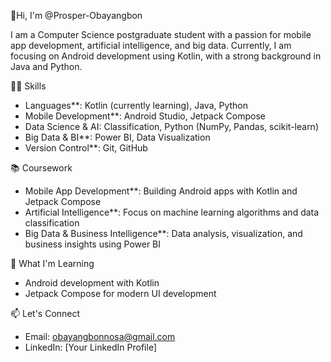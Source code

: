 👋Hi, I'm @Prosper-Obayangbon

I am a Computer Science postgraduate student with a passion for mobile app development, artificial intelligence, and big data. Currently, I am focusing on Android development using Kotlin, with a strong background in Java and Python.

👨‍💻 Skills

- Languages**: Kotlin (currently learning), Java, Python
- Mobile Development**: Android Studio, Jetpack Compose
- Data Science & AI: Classification, Python (NumPy, Pandas, scikit-learn)
- Big Data & BI**: Power BI, Data Visualization
- Version Control**: Git, GitHub

📚 Coursework

- Mobile App Development**: Building Android apps with Kotlin and Jetpack Compose
- Artificial Intelligence**: Focus on machine learning algorithms and data classification
- Big Data & Business Intelligence**: Data analysis, visualization, and business insights using Power BI

🌱 What I'm Learning

- Android development with Kotlin
- Jetpack Compose for modern UI development

📫 Let's Connect

- Email: obayangbonnosa@gmail.com
- LinkedIn: [Your LinkedIn Profile]

